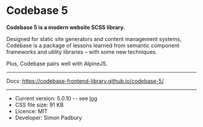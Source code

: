# Codebase 5

**Codebase 5 is a modern website SCSS library.**

Designed for static site generators and content management systems, Codebase is a package of lessons learned from semantic component frameworks and utility libraries – with some new techniques.

Plus, Codebase pairs well with AlpineJS.

***

Docs: https://codebase-frontend-library.github.io/codebase-5/

***

* Current version: 5.0.10 -- see [log](https://github.com/codebase-frontend-library/codebase-5/blob/main/LOG.md)
* CSS file size: 91 KB
* Licence: MIT
* Developer: Simon Padbury